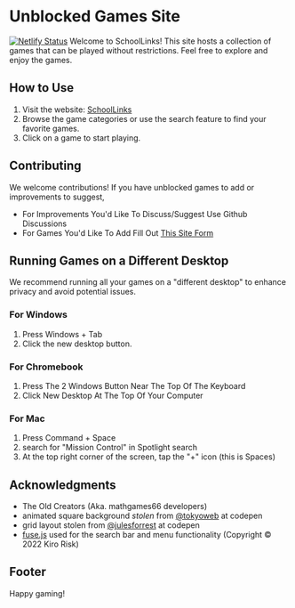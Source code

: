# Unblocked Games Site
[![Netlify Status](https://api.netlify.com/api/v1/badges/27aba0a5-3f28-438e-879b-8c8c57ae8e9c/deploy-status)](https://app.netlify.com/sites/slslslslslsl/deploys)
Welcome to SchoolLinks! This site hosts a collection of games that can be played without restrictions. Feel free to explore and enjoy the games.

## How to Use

1. Visit the website: [SchoolLinks](https://cakedadev.github.io/SchoolLinks/)
2. Browse the game categories or use the search feature to find your favorite games.
3. Click on a game to start playing.

## Contributing

We welcome contributions! If you have unblocked games to add or improvements to suggest, 

- For Improvements You'd Like To Discuss/Suggest Use Github Discussions
- For Games You'd Like To Add Fill Out [This Site Form](https://cassidycamp.work/SchoolLinks/submit.html)

## Running Games on a Different Desktop

We recommend running all your games on a "different desktop" to enhance privacy and avoid potential issues. 

### For Windows
1. Press Windows + Tab
2. Click the new desktop button.
### For Chromebook
1. Press The 2 Windows Button Near The Top Of The Keyboard 
2. Click New Desktop At The Top Of Your Computer
### For Mac
1. Press Command + Space
2. search for "Mission Control" in Spotlight search
3. At the top right corner of the screen, tap the "+" icon (this is Spaces)

## Acknowledgments

- The Old Creators (Aka. mathgames66 developers)
- animated square background _stolen_ from [@tokyoweb](https://codepen.io/tokyoweb) at codepen
- grid layout stolen from [@julesforrest](https://codepen.io/julesforrest) at codepen
- [fuse.js](http://fusejs.io/) used for the search bar and menu functionality (Copyright © 2022 Kiro Risk)

## Footer
Happy gaming!
